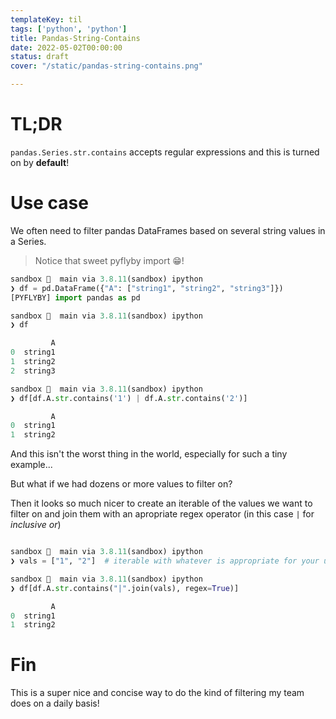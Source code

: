 ```yaml
---
templateKey: til
tags: ['python', 'python']
title: Pandas-String-Contains
date: 2022-05-02T00:00:00
status: draft
cover: "/static/pandas-string-contains.png"

---
```


# TL;DR 

`pandas.Series.str.contains` accepts regular expressions and this is turned on by __default__!

# Use case

We often need to filter pandas DataFrames based on several string values in a Series.

> Notice that sweet pyflyby import 😁!

```python
sandbox   main via 3.8.11(sandbox) ipython
❯ df = pd.DataFrame({"A": ["string1", "string2", "string3"]})
[PYFLYBY] import pandas as pd

sandbox   main via 3.8.11(sandbox) ipython
❯ df

         A
0  string1
1  string2
2  string3

sandbox   main via 3.8.11(sandbox) ipython
❯ df[df.A.str.contains('1') | df.A.str.contains('2')]

         A
0  string1
1  string2

```

And this isn't the worst thing in the world, especially for such a tiny example...

But what if we had dozens or more values to filter on?

Then it looks so much nicer to create an iterable of the values we want to filter on and join them with an apropriate regex operator (in this case `|` for _inclusive or_)

```python

sandbox   main via 3.8.11(sandbox) ipython
❯ vals = ["1", "2"]  # iterable with whatever is appropriate for your use case

sandbox   main via 3.8.11(sandbox) ipython
❯ df[df.A.str.contains("|".join(vals), regex=True)]

         A
0  string1
1  string2

```

# Fin

This is a super nice and concise way to do the kind of filtering my team does on a daily basis!
